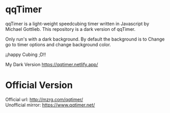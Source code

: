# qqTimer

qqTimer is a light-weight speedcubing timer written in Javascript by Michael Gottlieb.
This repository is a dark version of qqTimer.

Only run's with a dark background.
By default the background is <White/>
to Change go to timer options and change background color.

¡¡happy Cubing ;D!!

My Dark Version <https://qqtimer.netlify.app/>

# Official Version
Official url: <http://mzrg.com/qqtimer/>  
Unofficial mirror: <https://www.qqtimer.net/>
